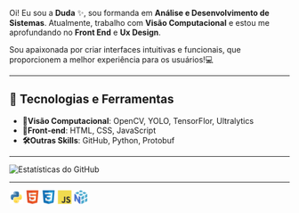 Oi! Eu sou a **Duda** ✨, sou formanda em **Análise e Desenvolvimento de Sistemas**. Atualmente, trabalho com **Visão Computacional** e estou me aprofundando no **Front End** e **Ux Design**. 

Sou apaixonada por criar interfaces intuitivas e funcionais, que proporcionem a melhor experiência para os usuários!💻

---

## 🚀 Tecnologias e Ferramentas

- **🎯Visão Computacional**: OpenCV, YOLO, TensorFlor, Ultralytics
- **🎨Front-end**: HTML, CSS, JavaScript 
- **🛠️Outras Skills**: GitHub, Python, Protobuf

---

![Estatísticas do GitHub](https://github-readme-stats.vercel.app/api?username=DudaOlivera&show_icons=true&theme=blue)  

---

<img src="https://raw.githubusercontent.com/devicons/devicon/master/icons/python/python-original.svg" width="25" />  
<img src="https://raw.githubusercontent.com/devicons/devicon/master/icons/html5/html5-original.svg" width="25" />  
<img src="https://raw.githubusercontent.com/devicons/devicon/master/icons/css3/css3-original.svg" width="25" />  
<img src="https://raw.githubusercontent.com/devicons/devicon/master/icons/javascript/javascript-original.svg" width="25" />  
<img src="https://raw.githubusercontent.com/devicons/devicon/master/icons/numpy/numpy-original.svg" width="25" />  
